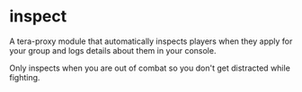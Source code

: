 # inspect
A tera-proxy module that automatically inspects players when they apply for your group and logs details about them in your console.

Only inspects when you are out of combat so you don't get distracted while fighting.  

